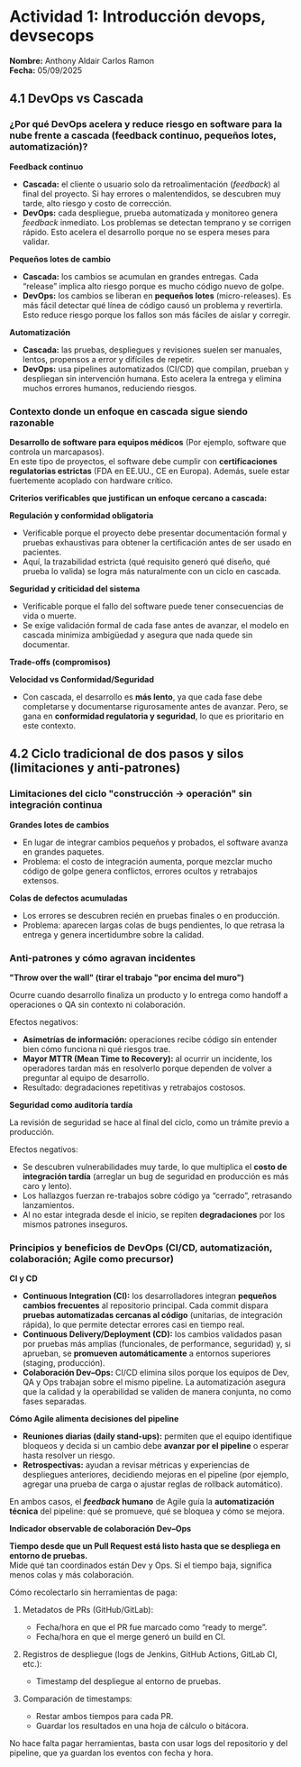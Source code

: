 # Actividad 1: Introducción devops, devsecops

**Nombre:** Anthony Aldair Carlos Ramon\
**Fecha:** 05/09/2025

## 4.1 DevOps vs Cascada

### ¿Por qué DevOps acelera y reduce riesgo en software para la nube frente a cascada (feedback continuo, pequeños lotes, automatización)?

**Feedback continuo**

- **Cascada:** el cliente o usuario solo da retroalimentación (_feedback_) al final del proyecto. Si hay errores o malentendidos, se descubren muy tarde, alto riesgo y costo de corrección.
- **DevOps:** cada despliegue, prueba automatizada y monitoreo genera _feedback_ inmediato. Los problemas se detectan temprano y se corrigen rápido.
 Esto acelera el desarrollo porque no se espera meses para validar.

**Pequeños lotes de cambio**

- **Cascada:** los cambios se acumulan en grandes entregas. Cada “release” implica alto riesgo porque es mucho código nuevo de golpe.
- **DevOps:** los cambios se liberan en **pequeños lotes** (micro-releases). Es más fácil detectar qué línea de código causó un problema y revertirla.
Esto reduce riesgo porque los fallos son más fáciles de aislar y corregir.

**Automatización**

- **Cascada:** las pruebas, despliegues y revisiones suelen ser manuales, lentos, propensos a error y difíciles de repetir.
- **DevOps:** usa pipelines automatizados (CI/CD) que compilan, prueban y despliegan sin intervención humana.
 Esto acelera la entrega y elimina muchos errores humanos, reduciendo riesgos.

### Contexto donde un enfoque en cascada sigue siendo razonable 

**Desarrollo de software para equipos médicos** (Por ejemplo, software que controla un marcapasos).\
En este tipo de proyectos, el software debe cumplir con **certificaciones regulatorias estrictas** (FDA en EE.UU., CE en Europa). Además, suele estar fuertemente acoplado con hardware crítico.

**Criterios verificables que justifican un enfoque cercano a cascada:**

**Regulación y conformidad obligatoria**

- Verificable porque el proyecto debe presentar documentación formal y pruebas exhaustivas para obtener la certificación antes de ser usado en pacientes.
- Aquí, la trazabilidad estricta (qué requisito generó qué diseño, qué prueba lo valida) se logra más naturalmente con un ciclo en cascada.

**Seguridad y criticidad del sistema**

- Verificable porque el fallo del software puede tener consecuencias de vida o muerte.
- Se exige validación formal de cada fase antes de avanzar, el modelo en cascada minimiza ambigüedad y asegura que nada quede sin documentar.


**Trade-offs (compromisos)**

**Velocidad vs Conformidad/Seguridad**

- Con cascada, el desarrollo es **más lento**, ya que cada fase debe completarse y documentarse rigurosamente antes de avanzar. Pero, se gana en **conformidad regulatoria y seguridad**, lo que es prioritario en este contexto.

## 4.2 Ciclo tradicional de dos pasos y silos (limitaciones y anti-patrones)

### Limitaciones del ciclo "construcción -> operación" sin integración continua

**Grandes lotes de cambios**

- En lugar de integrar cambios pequeños y probados, el software avanza en grandes paquetes.
- Problema: el costo de integración aumenta, porque mezclar mucho código de golpe genera conflictos, errores ocultos y retrabajos extensos.

**Colas de defectos acumuladas**

- Los errores se descubren recién en pruebas finales o en producción.
- Problema: aparecen largas colas de bugs pendientes, lo que retrasa la entrega y genera incertidumbre sobre la calidad.

### Anti-patrones y cómo agravan incidentes

**"Throw over the wall" (tirar el trabajo "por encima del muro")**

Ocurre cuando desarrollo finaliza un producto y lo entrega como handoff a operaciones o QA sin contexto ni colaboración.

Efectos negativos:

- **Asimetrías de información:** operaciones recibe código sin entender bien cómo funciona ni qué riesgos trae.
- **Mayor MTTR (Mean Time to Recovery):** al ocurrir un incidente, los operadores tardan más en resolverlo porque dependen de volver a preguntar al equipo de desarrollo.
- Resultado: degradaciones repetitivas y retrabajos costosos.

**Seguridad como auditoría tardía**

La revisión de seguridad se hace al final del ciclo, como un trámite previo a producción.

Efectos negativos:
- Se descubren vulnerabilidades muy tarde, lo que multiplica el **costo de integración tardía** (arreglar un bug de seguridad en producción es más caro y lento).
- Los hallazgos fuerzan re-trabajos sobre código ya “cerrado”, retrasando lanzamientos.
- Al no estar integrada desde el inicio, se repiten **degradaciones** por los mismos patrones inseguros.

### Principios y beneficios de DevOps (CI/CD, automatización, colaboración; Agile como precursor)

**CI y CD**

- **Continuous Integration (CI):** los desarrolladores integran **pequeños cambios frecuentes** al repositorio principal. Cada commit dispara **pruebas automatizadas cercanas al código** (unitarias, de integración rápida), lo que permite detectar errores casi en tiempo real.
- **Continuous Delivery/Deployment (CD):** los cambios validados pasan por pruebas más amplias (funcionales, de performance, seguridad) y, si aprueban, se **promueven automáticamente** a entornos superiores (staging, producción).
- **Colaboración Dev–Ops:** CI/CD elimina silos porque los equipos de Dev, QA y Ops trabajan sobre el mismo pipeline. La automatización asegura que la calidad y la operabilidad se validen de manera conjunta, no como fases separadas.

**Cómo Agile alimenta decisiones del pipeline**

- **Reuniones diarias (daily stand-ups):** permiten que el equipo identifique bloqueos y decida si un cambio debe **avanzar por el pipeline** o esperar hasta resolver un riesgo.
- **Retrospectivas:** ayudan a revisar métricas y experiencias de despliegues anteriores, decidiendo mejoras en el pipeline (por ejemplo, agregar una prueba de carga o ajustar reglas de rollback automático).


En ambos casos, el **_feedback_ humano** de Agile guía la **automatización técnica** del pipeline: qué se promueve, qué se bloquea y cómo se mejora.

**Indicador observable de colaboración Dev–Ops**

**Tiempo desde que un Pull Request está listo hasta que se despliega en entorno de pruebas.**\
Mide qué tan coordinados están Dev y Ops. Si el tiempo baja, significa menos colas y más colaboración.

Cómo recolectarlo sin herramientas de paga:

1.	Metadatos de PRs (GitHub/GitLab):
    - Fecha/hora en que el PR fue marcado como “ready to merge”.
    - Fecha/hora en que el merge generó un build en CI.

2. Registros de despliegue (logs de Jenkins, GitHub Actions, GitLab CI, etc.):
    - Timestamp del despliegue al entorno de pruebas.

3. Comparación de timestamps:
    - Restar ambos tiempos para cada PR.
    - Guardar los resultados en una hoja de cálculo o bitácora.

No hace falta pagar herramientas, basta con usar logs del repositorio y del pipeline, que ya guardan los eventos con fecha y hora.
















































